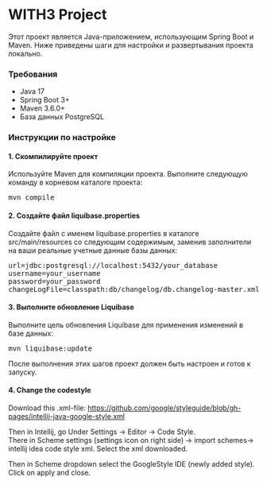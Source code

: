 # WITH3 Project
Этот проект является Java-приложением, использующим Spring Boot и Maven. Ниже приведены шаги для настройки и развертывания проекта локально.  

### Требования
- Java 17
- Spring Boot 3+
- Maven 3.6.0+
- База данных PostgreSQL

### Инструкции по настройке
#### 1. Скомпилируйте проект  
Используйте Maven для компиляции проекта. Выполните следующую команду в корневом каталоге проекта:
<pre>mvn compile </pre>

#### 2. Создайте файл liquibase.properties  
Создайте файл с именем liquibase.properties в каталоге src/main/resources со следующим содержимым, заменив заполнители на ваши реальные учетные данные базы данных:
<pre>url=jdbc:postgresql://localhost:5432/your_database
username=your_username
password=your_password
changeLogFile=classpath:db/changelog/db.changelog-master.xml </pre>

#### 3. Выполните обновление Liquibase  
Выполните цель обновления Liquibase для применения изменений в базе данных:
<pre>mvn liquibase:update </pre>
После выполнения этих шагов проект должен быть настроен и готов к запуску.

#### 4. Change the codestyle
Download this .xml-file:
https://github.com/google/styleguide/blob/gh-pages/intellij-java-google-style.xml

Then in Intellij, go Under Settings -> Editor -> Code Style.  
There in Scheme settings (settings icon on right side) -> import schemes-> intellij idea code style xml.
Select the xml downloaded.

Then in Scheme dropdown select the GoogleStyle IDE (newly added style).
Click on apply and close.